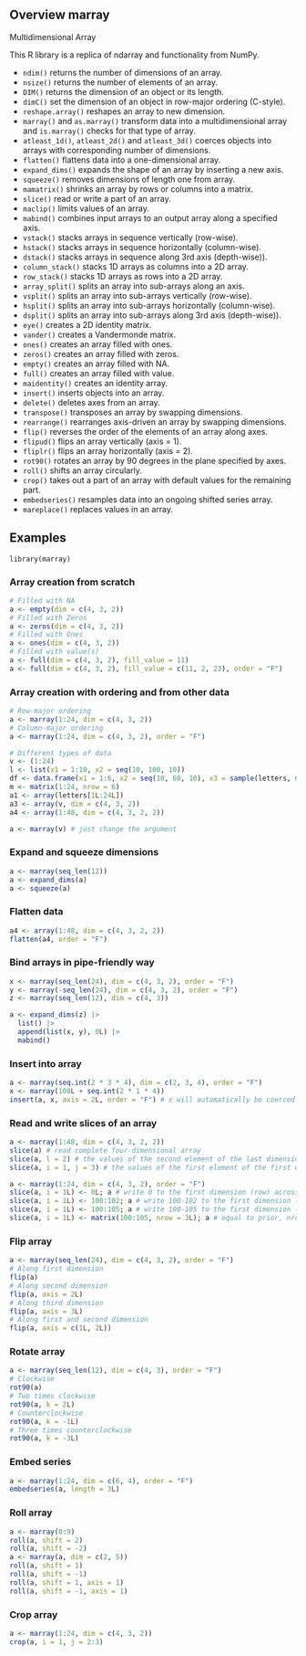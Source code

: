 <!-- # marray -->
<h2>Overview marray</h2>
Multidimensional Array

This R library is a replica of ndarray and functionality from NumPy.

<ul>
  <li><code>ndim()</code> returns the number of dimensions of an array.</li>
  <li><code>nsize()</code> returns the number of elements of an array.</li>
  <li><code>DIM()</code> returns the dimension of an object or its length.</li>
  <li><code>dimC()</code> set the dimension of an object in row-major ordering (C-style).</li>
  <li><code>reshape.array()</code> reshapes an array to new dimension.</li>
  <li><code>marray()</code> and <code>as.marray()</code> transform data into a multidimensional array and <code>is.marray()</code> checks for that type of array.</li>
  <li><code>atleast_1d()</code>, <code>atleast_2d()</code> and <code>atleast_3d()</code> coerces objects into arrays with corresponding number of dimensions.</li>
  <li><code>flatten()</code> flattens data into a one-dimensional array.</li>
  <li><code>expand_dims()</code> expands the shape of an array by inserting a new axis.</li>
  <li><code>squeeze()</code> removes dimensions of length one from array.</li>
  <li><code>mamatrix()</code> shrinks an array by rows or columns into a matrix.</li>
  <li><code>slice()</code> read or write a part of an array.</li>
  <li><code>maclip()</code> limits values of an array.</li>
  <li><code>mabind()</code> combines input arrays to an output array along a specified axis.</li>
  <li><code>vstack()</code> stacks arrays in sequence vertically (row-wise).</li>
  <li><code>hstack()</code> stacks arrays in sequence horizontally (column-wise).</li>
  <li><code>dstack()</code> stacks arrays in sequence along 3rd axis (depth-wise)).</li>
  <li><code>column_stack()</code> stacks 1D arrays as columns into a 2D array.</li>
  <li><code>row_stack()</code> stacks 1D arrays as rows into a 2D array.</li>
  <li><code>array_split()</code> splits an array into sub-arrays along an axis.</li>
  <li><code>vsplit()</code> splits an array into sub-arrays vertically (row-wise).</li>
  <li><code>hsplit()</code> splits an array into sub-arrays horizontally (column-wise).</li>
  <li><code>dsplit()</code> splits an array into sub-arrays along 3rd axis (depth-wise)).</li>
  <li><code>eye()</code> creates a 2D identity matrix.</li>
  <li><code>vander()</code> creates a Vandermonde matrix.</li>
  <li><code>ones()</code> creates an array filled with ones.</li>
  <li><code>zeros()</code> creates an array filled with zeros.</li>
  <li><code>empty()</code> creates an array filled with NA.</li>
  <li><code>full()</code> creates an array filled with value.</li>
  <li><code>maidentity()</code> creates an identity array.</li>
  <li><code>insert()</code> inserts objects into an array.</li>
  <li><code>delete()</code> deletes axes from an array.</li>
  <li><code>transpose()</code> transposes an array by swapping dimensions.</li>
  <li><code>rearrange()</code> rearranges axis-driven an array by swapping dimensions.</li>
  <li><code>flip()</code> reverses the order of the elements of an array along axes.</li>
  <li><code>flipud()</code> flips an array vertically (axis = 1).</li>
  <li><code>fliplr()</code> flips an array horizontally (axis = 2).</li>
  <li><code>rot90()</code> rotates an array by 90 degrees in the plane specified by axes.</li>
  <li><code>roll()</code> shifts an array circularly.</li>
  <li><code>crop()</code> takes out a part of an array with default values for the remaining part.</li>
  <li><code>embedseries()</code> resamples data into an ongoing shifted series array.</li>
  <li><code>mareplace()</code> replaces values in an array.</li>
</ul>

<h2>Examples</h3>
<p><code>library(marray)</code></p>

<h3>Array creation from scratch</h3>

```r
# Filled with NA
a <- empty(dim = c(4, 3, 2))
# Filled with Zeros
a <- zeros(dim = c(4, 3, 2))
# Filled with Ones
a <- ones(dim = c(4, 3, 2))
# Filled with value(s)
a <- full(dim = c(4, 3, 2), fill_value = 11)
a <- full(dim = c(4, 3, 2), fill_value = c(11, 2, 23), order = "F")
```

<h3>Array creation with ordering and from other data</h3>

```r
# Row-major ordering
a <- marray(1:24, dim = c(4, 3, 2))
# Column-major ordering
a <- marray(1:24, dim = c(4, 3, 2), order = "F")

# Different types of data
v <- (1:24)
l <- list(x1 = 1:10, x2 = seq(10, 100, 10))
df <- data.frame(x1 = 1:6, x2 = seq(10, 60, 10), x3 = sample(letters, 6))
m <- matrix(1:24, nrow = 6)
a1 <- array(letters[1L:24L])
a3 <- array(v, dim = c(4, 3, 2))
a4 <- array(1:48, dim = c(4, 3, 2, 2))

a <- marray(v) # just change the argument
```

<h3>Expand and squeeze dimensions</h3>

```r
a <- marray(seq_len(12))
a <- expand_dims(a)
a <- squeeze(a)
```

<h3>Flatten data</h3>

```r
a4 <- array(1:48, dim = c(4, 3, 2, 2))
flatten(a4, order = "F")
```

<h3>Bind arrays in pipe-friendly way</h3>

```r
x <- marray(seq_len(24), dim = c(4, 3, 2), order = "F")
y <- marray(-seq_len(24), dim = c(4, 3, 2), order = "F")
z <- marray(seq_len(12), dim = c(4, 3))

a <- expand_dims(z) |>
  list() |>
  append(list(x, y), 0L) |>
  mabind()
```

<h3>Insert into array</h3>

```r
a <- marray(seq.int(2 * 3 * 4), dim = c(2, 3, 4), order = "F")
x <- marray(100L + seq.int(2 * 1 * 4))
insert(a, x, axis = 2L, order = "F") # x will automatically be coerced in the right shape
```

<h3>Read and write slices of an array</h3>

```r
a <- marray(1:48, dim = c(4, 3, 2, 2))
slice(a) # read complete four-dimensional array
slice(a, l = 2) # the values of the second element of the last dimension (4th dimension)
slice(a, i = 1, j = 3) # the values of the first element of the first dimension (1st row) and the third element of the second dimension (3rd column) across all bunches of the remaining dimensions 3 and 4.

a <- marray(1:24, dim = c(4, 3, 2), order = "F")
slice(a, i = 1L) <- 0L; a # write 0 to the first dimension (row) across all remaining dimensions
slice(a, i = 1L) <- 100:102; a # write 100-102 to the first dimension (row) across all remaining dimensions
slice(a, i = 1L) <- 100:105; a # write 100-105 to the first dimension (row) across all remaining dimensions
slice(a, i = 1L) <- matrix(100:105, nrow = 3L); a # equal to prior, nrow can be 1, 2, 3, or 6
```

<h3>Flip array</h3>

```r
a <- marray(seq_len(24), dim = c(4, 3, 2), order = "F")
# Along first dimension
flip(a)
# Along second dimension
flip(a, axis = 2L)
# Along third dimension
flip(a, axis = 3L)
# Along first and second dimension
flip(a, axis = c(1L, 2L))
```

<h3>Rotate array</h3>

```r
a <- marray(seq_len(12), dim = c(4, 3), order = "F")
# Clockwise
rot90(a)
# Two times clockwise
rot90(a, k = 2L)
# Counterclockwise
rot90(a, k = -1L)
# Three times counterclockwise
rot90(a, k = -3L)
```
<h3>Embed series</h3>

```r
a <- marray(1:24, dim = c(6, 4), order = "F")
embedseries(a, length = 3L)
```

<h3>Roll array</h3>

```r
a <- marray(0:9)
roll(a, shift = 2)
roll(a, shift = -2)
a <- marray(a, dim = c(2, 5))
roll(a, shift = 1)
roll(a, shift = -1)
roll(a, shift = 1, axis = 1)
roll(a, shift = -1, axis = 1)
```

<h3>Crop array</h3>

```r
a <- marray(1:24, dim = c(4, 3, 2))
crop(a, i = 1, j = 2:3)
```
